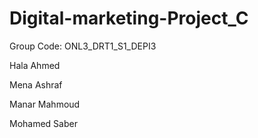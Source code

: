 # Digital-marketing-Project_C
Group Code: ONL3_DRT1_S1_DEPI3

Hala Ahmed 

Mena Ashraf

Manar Mahmoud

Mohamed Saber
